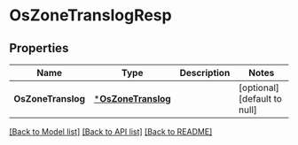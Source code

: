 # OsZoneTranslogResp

## Properties
Name | Type | Description | Notes
------------ | ------------- | ------------- | -------------
**OsZoneTranslog** | [***OsZoneTranslog**](OSZoneTranslog.md) |  | [optional] [default to null]

[[Back to Model list]](../README.md#documentation-for-models) [[Back to API list]](../README.md#documentation-for-api-endpoints) [[Back to README]](../README.md)


